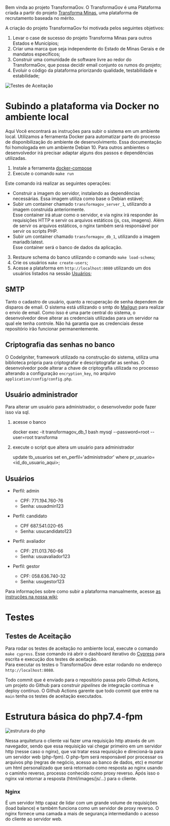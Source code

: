 Bem vinda ao projeto TransformaGov. O TransformaGov é uma Plataforma criada a partir 
do projeto [Transforma Minas](https://github.com/seplagmg/transforma_minas), 
uma plataforma de recrutamento baseada no mérito.

A criação do projeto TransformaGov foi motivada pelos seguintes objetivos:

1. Levar o case de sucesso do projeto Transforma Minas para outros Estados e
Municípios;
2. Criar uma marca que seja independente do Estado de Minas Gerais e de mandatos específicos;
3. Construir uma comunidade de software livre ao redor do TransformaGov, que possa decidir email conjunto os rumos do projeto;
4. Evoluir o código da plataforma priorizando qualidade, testabilidade e estabilidade;

![Testes de Aceitação](https://github.com/transformagov/transformagov/actions/workflows/cypress.yml/badge.svg)


# Subindo a plataforma via Docker no ambiente local

Aqui Você encontrará as instruções para subir o sistema em um ambiente local.
Utilizamos  a ferramenta Docker para automatizar parte do processo de  disponibilização do ambiente de desenvolvimento.
Essa documentação foi homologada em um ambiente Debian 10. 
Para outros ambientes o desenvolvedor irá precisar adaptar alguns dos passos e dependências utilizadas.

1. Instale a ferramenta [docker-compose](https://docs.docker.com/compose/install/)
2. Execute o comando `make run`

Este comando irá realizar as seguintes operações:

- Construir a imagem do servidor, instalando as dependências necessárias. Essa imagem utiliza como base o Debian estável;
- Subir um container chamado `transformagov_server_1`, utilizando a imagem construida anteriormente.  
Esse container irá atuar como o servidor, e via nginx irá responder às requisições HTTP e servir os
arquivos estáticos (js, css, imagens). Além de servir os arquivos estáticos, o nginx também será 
responsável por servir os scripts PHP.
- Subir um container chamado `transformagov_db_1`, utilizando a imagem mariadb:latest.  
Esse container será o banco de dados da aplicação.

3. Restaure schema do banco utilizando o comando `make load-schema`;
4. Crie os usuários  `make create-users`;
4. Acesse a plataforma em `http://localhost:8080` utilizando um dos usuários listados na sessão [Usuários](##usuários);

## SMTP

Tanto o cadastro de usuário, quanto a recuperação de senha dependem de disparos de email.
O sistema está utilizando o smtp do [Mailgun](https://www.mailgun.com/) para realizar o envio de email. Como isso é uma parte
central do sistema, o desenvolvedor deve alterar as credenciais utilizadas para um servidor na qual
ele tenha controle. Não há garantia que as credenciais desse repositório irão funcionar permanentemente.


## Criptografia das senhas no banco

O CodeIgniter, framework utilizado na construção do sistema, utiliza uma biblioteca própria para criptografar
e descriptografar as senhas. O desenvolvedor pode alterar a chave de criptografia utilizada no processo alterando
a configuração `encryption_key`, no arquivo `application/config/config.php`.

## Usuário administrador

Para alterar um usuário para administrador, o desenvolvedor pode fazer isso via sql.

1. acesse o banco

	docker exec -it transformagov_db_1 bash
	mysql --password=root --user=root transforma

2. execute o script que altera um usuário para administrador

	update tb_usuarios set en_perfil='administrador' where pr_usuario=<id_do_usuario_aqui>;

## Usuários

* Perfil: admin
	- CPF: 771.194.760-76
	- Senha: usuadmin123

* Perfil: candidato
	- CPF 687.541.020-65
	- Senha: usucandidato123

* Perfil: avaliador
	- CPF: 211.013.760-66
	- Senha: usuavaliador123

* Perfil: gestor
	- CPF: 058.636.740-32
	- Senha: usugestor123


Para informações sobre como subir a plataforma manualmente, acesse [as instruções na nossa wiki](https://github.com/transformagov/transformagov/wiki/instalacao-manual);

# Testes

## Testes de Aceitação

Para rodar os testes de aceitação no ambiente local, execute o comando `make cypress`. Esse
comando irá abrir o dashboard iterativo do [Cypress](https://www.cypress.io/) 
para escrita e execução dos testes de aceitação.  
Para executar os testes o TransformaGov deve estar rodando no endereço `http://localhost:8080`.

Todo commit que é enviado para o repositório passa pelo Github Actions, um projeto do Github para 
construir *pipelines* de integração contínua e deploy contínuo. O Github Actions garente que todo
commit que entre na `main` tenha os testes de aceitação executados.

# Estrutura básica do php7.4-fpm

![estrutura do php](assets/images/readme/Arquitetura_client_server_php.png)

Nessa arquitetura o cliente vai fazer uma requisição http através de um navegador, sendo que essa requisição vai chegar primeiro em um servidor http (nesse caso o nginx), que vai tratar essa requisição e direcioná-la para um servidor web (php-fpm). O php-fpm será responsável por processar os arquivos php (regras de negócio, acesso ao banco de dados, etc) e montar um html personalizado que será retornado como resposta ao nginx usando o caminho reverso, processo conhecido como proxy reverso. Após isso o nginx vai retornar a resposta (html/images/js/…) para o cliente.

### Nginx
É um servidor http capaz de lidar com um grande volume de requisições (load balance) e também funciona como um servidor de proxy reverso. O nginx fornece uma camada a mais de segurança intermediando o acesso do cliente ao servidor web.

